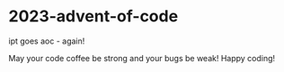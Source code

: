 # 2023-advent-of-code
ipt goes aoc - again!

May your code coffee be strong and your bugs be weak! Happy coding!
